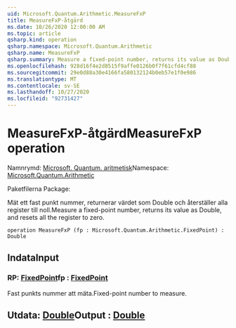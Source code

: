 ```yaml
---
uid: Microsoft.Quantum.Arithmetic.MeasureFxP
title: MeasureFxP-åtgärd
ms.date: 10/26/2020 12:00:00 AM
ms.topic: article
qsharp.kind: operation
qsharp.namespace: Microsoft.Quantum.Arithmetic
qsharp.name: MeasureFxP
qsharp.summary: Measure a fixed-point number, returns its value as Double, and resets all the register to zero.
ms.openlocfilehash: 928d16f4e2d8515f9affe0126b0f7f61cfd4cf88
ms.sourcegitcommit: 29e0d88a30e4166fa580132124b0eb57e1f0e986
ms.translationtype: MT
ms.contentlocale: sv-SE
ms.lasthandoff: 10/27/2020
ms.locfileid: "92731427"
---
```

# <a name="measurefxp-operation"></a><span data-ttu-id="47a38-102">MeasureFxP-åtgärd</span><span class="sxs-lookup"><span data-stu-id="47a38-102">MeasureFxP operation</span></span>

<span data-ttu-id="47a38-103">Namnrymd: [Microsoft. Quantum. aritmetisk](xref:Microsoft.Quantum.Arithmetic)</span><span class="sxs-lookup"><span data-stu-id="47a38-103">Namespace: [Microsoft.Quantum.Arithmetic](xref:Microsoft.Quantum.Arithmetic)</span></span>

<span data-ttu-id="47a38-104">Paketfilerna [](https://nuget.org/packages/)</span><span class="sxs-lookup"><span data-stu-id="47a38-104">Package: [](https://nuget.org/packages/)</span></span>


<span data-ttu-id="47a38-105">Mät ett fast punkt nummer, returnerar värdet som Double och återställer alla register till noll.</span><span class="sxs-lookup"><span data-stu-id="47a38-105">Measure a fixed-point number, returns its value as Double, and resets all the register to zero.</span></span>

```qsharp
operation MeasureFxP (fp : Microsoft.Quantum.Arithmetic.FixedPoint) : Double
```


## <a name="input"></a><span data-ttu-id="47a38-106">Indata</span><span class="sxs-lookup"><span data-stu-id="47a38-106">Input</span></span>

### <a name="fp--fixedpoint"></a><span data-ttu-id="47a38-107">RP: [FixedPoint](xref:Microsoft.Quantum.Arithmetic.FixedPoint)</span><span class="sxs-lookup"><span data-stu-id="47a38-107">fp : [FixedPoint](xref:Microsoft.Quantum.Arithmetic.FixedPoint)</span></span>

<span data-ttu-id="47a38-108">Fast punkts nummer att mäta.</span><span class="sxs-lookup"><span data-stu-id="47a38-108">Fixed-point number to measure.</span></span>



## <a name="output--double"></a><span data-ttu-id="47a38-109">Utdata: [Double](xref:microsoft.quantum.lang-ref.double)</span><span class="sxs-lookup"><span data-stu-id="47a38-109">Output : [Double](xref:microsoft.quantum.lang-ref.double)</span></span>

